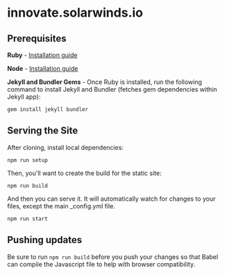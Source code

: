 # innovate.solarwinds.io

## Prerequisites
**Ruby** - [Installation guide](https://www.ruby-lang.org/en/documentation/installation/)

**Node** - [Installation guide](https://nodejs.org/en/download/)

**Jekyll and Bundler Gems** - Once Ruby is installed, run the following command to install Jekyll and Bundler (fetches gem dependencies within Jekyll app):

```
gem install jekyll bundler
```

## Serving the Site
After cloning, install local dependencies:

```
npm run setup
```

Then, you'll want to create the build for the static site:

```
npm run build
```

And then you can serve it. It will automatically watch for changes to your files, except the main _config.yml file.

```
npm run start
```

## Pushing updates
Be sure to run `npm run build` before you push your changes so that Babel can compile the Javascript file to help with browser compatibility.